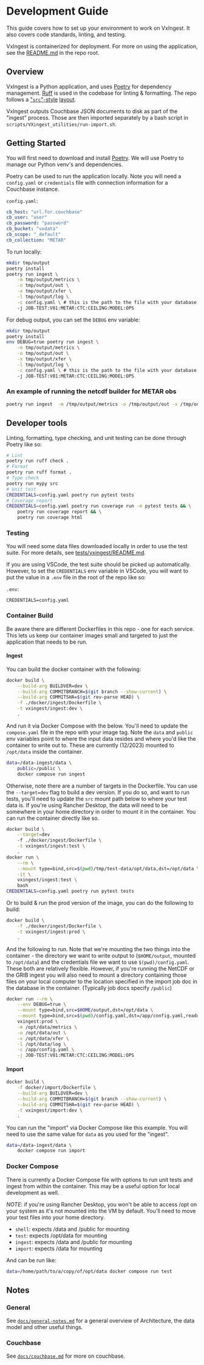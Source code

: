 # Development Guide

This guide covers how to set up your environment to work on VxIngest. It also covers code standards, linting, and testing.

VxIngest is containerized for deployment. For more on using the application, see the [README.md](../README.md) in the repo root.

## Overview

VxIngest is a Python application, and uses [Poetry](https://python-poetry.org) for dependency management. [Ruff](https://docs.astral.sh/ruff/) is used in the codebase for linting & formatting. The repo follows a ["`src`"-style](https://packaging.python.org/en/latest/discussions/src-layout-vs-flat-layout/) [layout](https://www.pyopensci.org/python-package-guide/package-structure-code/python-package-structure.html).

VxIngest outputs Couchbase JSON documents to disk as part of the "ingest" process. Those are then imported separately by a bash script in `scripts/VXingest_utilities/run-import.sh`.

## Getting Started

You will first need to download and install [Poetry](https://python-poetry.org/docs/#installation). We will use Poetry to manage our Python venv's and dependencies.

Poetry can be used to run the application locally. Note you will need a `config.yaml` or `credentials` file with connection information for a Couchbase instance.

`config.yaml`:

```yaml
cb_host: "url.for.couchbase"
cb_user: "user"
cb_password: "password"
cb_bucket: "vxdata"
cb_scope: "_default"
cb_collection: "METAR"
```

To run locally:

```bash
mkdir tmp/output
poetry install
poetry run ingest \
    -m tmp/output/metrics \
    -o tmp/output/out \
    -x tmp/output/xfer \
    -l tmp/output/log \
    -c config.yaml \ # this is the path to the file with your database credentials
    -j JOB-TEST:V01:METAR:CTC:CEILING:MODEL:OPS
```

For debug output, you can set the `DEBUG` env variable:

```bash
mkdir tmp/output
poetry install
env DEBUG=true poetry run ingest \
    -m tmp/output/metrics \
    -o tmp/output/out \
    -x tmp/output/xfer \
    -l tmp/output/log \
    -c config.yaml \ # this is the path to the file with your database credentials
    -j JOB-TEST:V01:METAR:CTC:CEILING:MODEL:OPS
```

### An example of running the netcdf builder for METAR obs

```bash
poetry run ingest  -m /tmp/output/metrics -o /tmp/output/out -x /tmp/output/xfer -l /tmp/output/log -c /Users/randy.pierce/adb-cb1-credentials -j JOB-TEST:V01:METAR:NETCDF:OBS -f 20250911_1500
```

## Developer tools

Linting, formatting, type checking, and unit testing can be done through Poetry like so:

```bash
# Lint
poetry run ruff check .
# Format
poetry run ruff format .
# Type check
poetry run mypy src
# Unit test
CREDENTIALS=config.yaml poetry run pytest tests
# Coverage report
CREDENTIALS=config.yaml poetry run coverage run -m pytest tests && \
    poetry run coverage report && \
    poetry run coverage html
```

### Testing

You will need some data files downloaded locally in order to use the test suite. For more details, see [tests/vxingest/README.md](../tests/vxingest/README.md).

If you are using VSCode, the test suite should be picked up automatically. However, to set the `CREDENTIALS` env variable in VSCode, you will want to put the value in a `.env` file in the root of the repo like so:

`.env`:

```env
CREDENTIALS=config.yaml
```

### Container Build

Be aware there are different Dockerfiles in this repo - one for each service. This lets us keep our container images small and targeted to just the application that needs to be run.

#### Ingest

You can build the docker container with the following:

```bash
docker build \
    --build-arg BUILDVER=dev \
    --build-arg COMMITBRANCH=$(git branch --show-current) \
    --build-arg COMMITSHA=$(git rev-parse HEAD) \
    -f ./docker/ingest/Dockerfile \
    -t vxingest/ingest:dev \
    .
```

And run it via Docker Compose with the below. You'll need to update the `compose.yaml` file in the repo with your image tag. Note the `data` and `public` env variables point to where the input data resides and where you'd like the container to write out to. These are currently (12/2023) mounted to `/opt/data` inside the container.

```bash
data=/data-ingest/data \
    public=/public \
    docker compose run ingest 
```

Otherwise, note there are a number of targets in the Dockerfile. You can use the `--target=dev` flag to build a dev version. If you do so, and want to run tests, you'll need to update the `src` mount path below to where your test data is. If you're using Rancher Desktop, the data will need to be somewhere in your home directory in order to mount it in the container. You can run the container directly like so.

```bash
docker build \
    --target=dev
    -f ./docker/ingest/Dockerfile \
    -t vxingest/ingest:test \
    .
docker run \
    --rm \
    --mount type=bind,src=$(pwd)/tmp/test-data/opt/data,dst=/opt/data \
    -it \
    vxingest/ingest:test \
    bash
CREDENTIALS=config.yaml poetry run pytest tests
```

Or to build & run the prod version of the image, you can do the following to build:

```bash
docker build \
    -f ./docker/ingest/Dockerfile \
    -t vxingest/ingest:prod \
    .
```

And the following to run. Note that we're mounting the two things into the container - the directory we want to write output to (`$HOME/output`, mounted to `/opt/data`) and the credentials file we want to use `$(pwd)/config.yaml`. These both are relatively flexible. However, if you're running the NetCDF or the GRIB ingest you will also need to mount a directory containing those files on your local computer to the location specified in the import job doc in the database in the container. (Typically job docs specify `/public`)

```bash
docker run --rm \
    --env DEBUG=true \
    --mount type=bind,src=$HOME/output,dst=/opt/data \
    --mount type=bind,src=$(pwd)/config.yaml,dst=/app/config.yaml,readonly \
    vxingest:prod \
    -m /opt/data/metrics \
    -o /opt/data/out \
    -x /opt/data/xfer \
    -l /opt/data/log \
    -c /app/config.yaml \
    -j JOB-TEST:V01:METAR:CTC:CEILING:MODEL:OPS
```

#### Import

```bash
docker build \
    -f docker/import/Dockerfile \
    --build-arg BUILDVER=dev \
    --build-arg COMMITBRANCH=$(git branch --show-current) \
    --build-arg COMMITSHA=$(git rev-parse HEAD) \
    -t vxingest/import:dev \
    .
```

You can run the "import" via Docker Compose like this example. You will need to use the same value for `data` as you used for the "ingest".

```bash
data=/data-ingest/data \
    docker compose run import
```

### Docker Compose

There is currently a Docker Compose file with options to run unit tests and ingest from within the container. This may be a useful option for local development as well.

*NOTE*: if you're using Rancher Desktop, you won't be able to access /opt on your system as it's not mounted into the VM by default. You'll need to move your test files into your home directory.

* `shell`: expects /data and /public for mounting
* `test`: expects /opt/data for mounting
* `ingest`: expects /data and /public for mounting
* `import`: expects /data for mounting

And can be run like:

```bash
data=/home/path/to/a/copy/of/opt/data docker compose run test
```

## Notes

### General

See [`docs/general-notes.md`](docs/general-notes.md) for a general overview of Architecture, the data model and other useful things.

### Couchbase

See [`docs/couchbase.md`](docs/couchbase.md) for more on couchbase.
